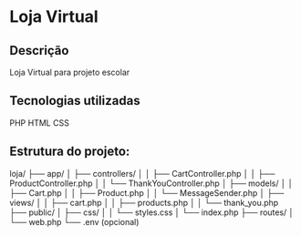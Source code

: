 # Loja Virtual

## Descrição

Loja Virtual para projeto escolar

## Tecnologias utilizadas

PHP
HTML
CSS


## Estrutura do projeto:

loja/
├── app/
│   ├── controllers/
│   │   ├── CartController.php
│   │   ├── ProductController.php
│   │   └── ThankYouController.php
│   ├── models/
│   │   ├── Cart.php
│   │   ├── Product.php
│   │   └── MessageSender.php
│   ├── views/
│   │   ├── cart.php
│   │   ├── products.php
│   │   └── thank_you.php
├── public/
│   ├── css/
│   │   └── styles.css
│   └── index.php
├── routes/
│   └── web.php
└── .env (opcional)

